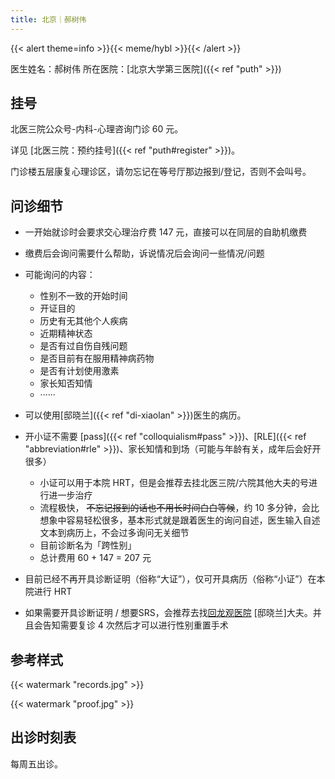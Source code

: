 ```yaml
---
title: 北京｜郝树伟
---
```


{{< alert theme=info >}}{{< meme/hybl >}}{{< /alert >}}

医生姓名：郝树伟
所在医院：[北京大学第三医院]({{< ref "puth" >}})

## 挂号

北医三院公众号-内科-心理咨询门诊 60 元。

详见 [北医三院：预约挂号]({{< ref "puth#register" >}})。

门诊楼五层康复心理诊区，请勿忘记在等号厅那边报到/登记，否则不会叫号。

## 问诊细节

<!-- - 一次性开证可能与 [pass]({{< ref "colloquialism#pass" >}})，[RLE]({{< ref "abbreviation#rle" >}})有关。-->
- 一开始就诊时会要求交心理治疗费 147 元，直接可以在同层的自助机缴费
- 缴费后会询问需要什么帮助，诉说情况后会询问一些情况/问题
- 可能询问的内容：
  - 性别不一致的开始时间
  - 开证目的
  - 历史有无其他个人疾病
  - 近期精神状态
  - 是否有过自伤自残问题
  - 是否目前有在服用精神病药物
  - 是否有计划使用激素
  - 家长知否知情
  - ······

- 可以使用[邸晓兰]({{< ref "di-xiaolan" >}})医生的病历。
- 开小证不需要 [pass]({{< ref "colloquialism#pass" >}})、[RLE]({{< ref "abbreviation#rle" >}})、家长知情和到场（可能与年龄有关，成年后会好开很多）
  - 小证可以用于本院 HRT，但是会推荐去挂北医三院/六院其他大夫的号进行进一步治疗
  - 流程极快， ~~不忘记报到的话也不用长时间白白等候~~，约 10 多分钟，会比想象中容易轻松很多，基本形式就是跟着医生的询问自述，医生输入自述文本到病历上，不会过多询问无关细节
  - 目前诊断名为「跨性别」
  - 总计费用 60 + 147 = 207 元
- 目前已经不再开具诊断证明（俗称“大证”），仅可开具病历（俗称“小证”）在本院进行 HRT
- 如果需要开具诊断证明 / 想要SRS，会推荐去找[回龙观医院](https://mtf.wiki/zh-cn/docs/psyco/beijing/bhlgh) [邸晓兰]大夫。并且会告知需要复诊 4 次然后才可以进行性别重置手术

## 参考样式

{{< watermark "records.jpg" >}}

{{< watermark "proof.jpg" >}}

## 出诊时刻表

每周五出诊。
